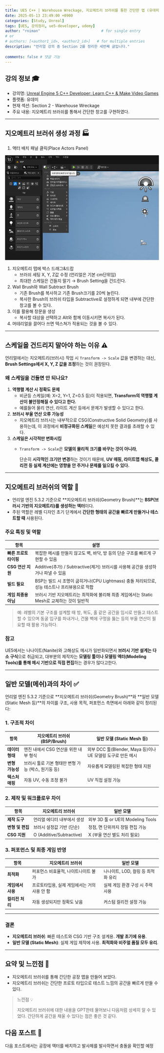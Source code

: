 ```yaml
---
title: UE5 C++ | Warehouse Wreckage, 지오메트리 브러쉬를 통한 간단한 맵 (유데미)
date: 2025-05-13 23:49:00 +0900
categories: [Study, Unreal]
tags: [UE5, 강의정리, ue5-developer, udemy]
author: "rniman"                            # for single entry
# or
# authors: [<author1_id>, <author2_id>]   # for multiple entries
description: "언리얼 강의 중 Section 2를 정리한 세번째 글입니다."

comments: false # 댓글 기능
---
```


## 강의 정보 🎓
- 강의명: [Unreal Engine 5 C++ Developer: Learn C++ & Make Video Games](https://www.udemy.com/course/unrealcourse-korean/?couponCode=CP130525)
- 플랫폼: 유데미
- 현재 섹션: Section 2 - Warehouse Wreckage
- 주요 내용: 지오메트리 브러쉬를 통해서 간단한 창고를 구현하였다.
  
---

## 지오메트리 브러쉬 생성 과정 🏭

1. 액터 배치 패널 클릭(Place Actors Panel)

![스크린샷 2025-05-07 193728.png](assets/img/CreateBSP.png)

1.  지오메트리 탭에 박스 드래그&드랍
    - 브러쉬 세팅 X, Y, Z값 수정 (언리얼은 기본 cm단위임)
    - 최대한 스케일은 건들지 말기 → Brush Setting을 건드린다.
2.  Wall Brush와 Wall Subtract Brush 
    - 기존 Brush를 복사하고 기존 Brush크기를 20씩 늘린다.
    - 복사한 Brush의 브러쉬 타입을 Subtractive로 설정하게 되면 내부에 간단한 창고를 볼 수 있다.
3. 이를 활용해 창문을 생성
    - 복사할 대상을 선택하고 Alt와 함께 이동시키면 복사가 된다.
4. 머테리얼을 끌어다 쓰면 텍스쳐가 적용되는 것을 볼 수 있다.

---

## 스케일을 건드리지 말아야 하는 이유 ⚠️

언리얼에서는 지오메트리(브러시) 작업 시 `Transform -> Scale` 값을 변경하는 대신, **Brush Settings에서 X, Y, Z 값을 조정**하는 것이 권장된다.

### 왜 스케일을 건들면 안 되나요?

1. **역행렬 계산 시 정확도 문제**
    - 비균등 스케일(예: X=2, Y=1, Z=0.5 등)이 적용되면, **Transform의 역행렬 계산이 불안정해질 수 있다고 한다.**
    - 예를들어 물리 연산, 라이트 계산 등에서 문제가 발생할 수 있다고 한다.
2. **브러시 부울 연산 오류 가능성**
    - 지오메트리 브러시는 내부적으로 CSG(Constructive Solid Geometry)를 사용하는데, 이 과정에서 **비정규화된 스케일**은 예상치 못한 결과를 초래할 수 있다.
3. **스케일은 시각적만 변화시킴**
    - `Transform -> Scale`은 **모델의 물리적 크기를 바꾸는 것이 아니라**,
        
        단순히 **시각적인 크기만 변경**하는 것이기 때문에, **UV 매핑, 라이트맵 해상도, 콜리전 등 실제 계산에는 영향을 안 주거나 문제를 일으킬 수 있다.**
        

---

## 지오메트리 브러쉬의 역할 📌

- 언리얼 엔진 5.3.2 기준으로 **지오메트리 브러쉬(Geometry Brush)**는 **BSP(브러시 기반의 지오메트리)를 생성하는 엑터**이다.
- 주된 역할은 레벨 디자인 초기 단계에서 **간단한 형태의 공간을 빠르게 만들거나 테스트할 때** 사용된다.

### 주요 특징 및 역할

| 항목                  | 설명                                                                                          |
| --------------------- | --------------------------------------------------------------------------------------------- |
| **빠른 프로토타이핑** | 복잡한 메시를 만들지 않고도 벽, 바닥, 방 등의 단순 구조를 빠르게 구현할 수 있음               |
| **CSG 연산 지원**     | Additive(추가) / Subtractive(제거) 브러시를 사용해 공간을 생성하거나 파낼 수 있음             |
| **빌드 필요**         | BSP는 빌드 시 조명이 굽히거나(CPU Lightmass) 충돌 처리되므로, 성능 테스트나 프리뷰용으로 적합 |
| **게임 최종용 아님**  | 브러시 기반 지오메트리는 최적화에 불리해 최종 게임에서는 Static Mesh로 교체하는 것이 일반적   |

> 예: 레벨의 기본 구조를 설계할 때 방, 복도, 홀 같은 공간을 임시로 만들고 테스트할 수 있으며 동굴 입구를 파내거나, 건물 벽에 구멍을 뚫는 등의 부울 연산이 필요할 때 활용 가능하다.
> 

### 참고

UE5에서는 나나이트(Nanite)와 고해상도 메시가 일반화되면서 **브러시 기반 설계는 다소 구식**으로 취급되고, 대부분의 제작자는 **모델링 툴이나 모델링 엑터(Modeling Tools)를 통해 메시 기반으로 직접 편집**하는 경우가 많다고한다.

---

## 일반 모델(메쉬)과의 차이 ✅

언리얼 엔진 5.3.2 기준으로 **지오메트리 브러쉬(Geometry Brush)**와 **일반 모델(Static Mesh 등)**의 차이를 구조, 사용 목적, 퍼포먼스 측면에서 아래와 같이 정리된다:

### 1. **구조적 차이**

| 항목            | 지오메트리 브러쉬 (BSP/Brush)                       | 일반 모델 (Static Mesh 등)                                   |
| --------------- | --------------------------------------------------- | ------------------------------------------------------------ |
| **데이터 형태** | 엔진 내에서 CSG 연산을 위한 내부 형식               | 외부 DCC 툴(Blender, Maya 등)이나 UE 모델링 도구로 만든 메시 |
| **변형 가능성** | 브러시 툴로 기본 형태만 변형 가능 (박스, 원기둥 등) | 자유롭게 모델링된 복잡한 형태 지원                           |
| **텍스처 매핑** | 자동 UV, 수동 조정 불가                             | UV 직접 설정 가능                                            |

### 2. **제작 및 워크플로우 차이**

| 항목             | 지오메트리 브러쉬           | 일반 모델                         |
| ---------------- | --------------------------- | --------------------------------- |
| **제작 도구**    | 언리얼 에디터 내부에서 생성 | 외부 3D 툴 or UE의 Modeling Tools |
| **변형 및 편집** | 브러시 설정값 기반 (단순)   | 정점, 면 단위까지 정밀 편집 가능  |
| **CSG 지원**     | O (Additive/Subtractive)    | X (부울 연산 별도 처리 필요)      |

### 3. **퍼포먼스 및 최종 게임 반영**

| 항목              | 지오메트리 브러쉬                             | 일반 모델                          |
| ----------------- | --------------------------------------------- | ---------------------------------- |
| **최적화**        | 퍼포먼스 비효율적, 나이트나이트 불가          | 나나이트, LOD, 컬링 등 최적화 유리 |
| **게임에서 사용** | 프로토타입용, 실제 게임에서는 거의 사용 안 함 | 실제 게임 환경 구성 시 주력 사용   |
| **컬리전 처리**   | 자동 생성되지만 정확도 낮음                   | 커스텀 컬리전 설정 가능            |

---

### 결론

- **지오메트리 브러쉬**: 빠른 테스트와 CSG 기반 구조 설계용. **개발 초기에 유용**.
- **일반 모델 (Static Mesh)**: 실제 게임 제작에 사용. **최적화와 비주얼 품질 모두 유리**.

---

## 요약 및 느낀점 📝

- 지오메트리 브러쉬를 통해 간단한 공장 맵을 만들어 보았다.
- 지오메트리 브러쉬는 간단한 프로토 타입으로 테스트 느낌의 공간을 빠르게 만들 수 있다.

> 느낀점 💡
> 
> 
> 지오메트리 브러쉬에 대한 내용을 GPT한테 물어보니 다음처럼 상세히 알 수 있었다. 간단하게 공간을 채울 수 있다는 점은 좋은 것 같다.
> 

## 다음 포스트 🧭

다음 포스트에서는 공장에 액터를 배치하고 발사체를 발사하면서 충돌을 확인할 예정
